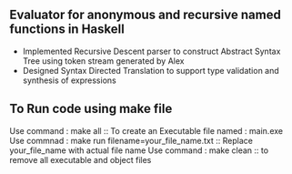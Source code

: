 
## Evaluator for anonymous and recursive named functions in Haskell
- Implemented Recursive Descent parser to construct Abstract Syntax Tree using token stream generated by Alex
- Designed Syntax Directed Translation to support type validation and synthesis of expressions

## To Run code using make file

Use command : make all                                              :: To create an Executable file named : main.exe
Use commnad : make run filename=your_file_name.txt                  :: Replace your_file_name with actual file name
Use command : make clean                                            :: to remove all executable and object files




